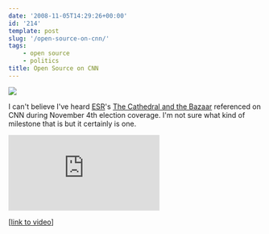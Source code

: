 ```yaml
---
date: '2008-11-05T14:29:26+00:00'
id: '214'
template: post
slug: '/open-source-on-cnn/'
tags:
    - open source
    - politics
title: Open Source on CNN
---
```


<a href="https://www.amazon.com/gp/product/0596001088/ref=as_li_ss_il?ie=UTF8&sa-no-redirect=1&linkCode=li2&tag=thedocwha-20&linkId=43906e9b8313a17b3646498f5973a650" target="_blank"><img border="0" src="//ws-na.amazon-adsystem.com/widgets/q?_encoding=UTF8&ASIN=0596001088&Format=_SL160_&ID=AsinImage&MarketPlace=US&ServiceVersion=20070822&WS=1&tag=thedocwha-20" ></a><img src="https://ir-na.amazon-adsystem.com/e/ir?t=thedocwha-20&l=li2&o=1&a=0596001088" width="1" height="1" border="0" alt="" style="border:none !important; margin:0px !important;" />

I can't believe I've heard [ESR](http://www.catb.org/~esr/)'s
[The Cathedral and the Bazaar](http://en.wikipedia.org/wiki/The_Cathedral_and_the_Bazaar)
referenced on CNN during November 4th election coverage. I'm not sure what
kind of milestone that is but it certainly is one.

<iframe src="https://www.youtube.com/embed/q-4afdMalVA" frameborder="0" allowfullscreen></iframe>

\[[link to video](https://www.youtube.com/watch?v=q-4afdMalVA)\]
